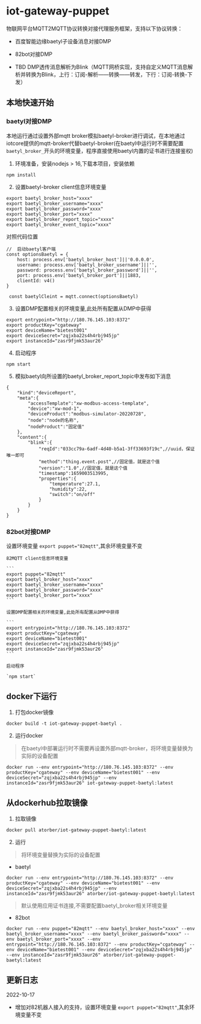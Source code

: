 # iot-gateway-puppet

物联网平台MQTT2MQTT协议转换对接代理服务框架，支持以下协议转换：

- 百度智能边缘baetyl子设备消息对接DMP

- 82bot对接DMP

- TBD DMP透传消息解析为Blink（MQTT网桥实现，支持自定义MQTT消息解析并转换为Blink，上行：订阅-解析——转换——转发，下行：订阅-转换-下发）

## 本地快速开始

### baetyl对接DMP

本地运行通过设置外部mqtt broker模拟baetyl-broker进行调试，在本地通过iotcore提供的mqtt-broker代替baetyl-broker(在baetyl中运行时不需要配置`baetyl_broker_`开头的环境变量，程序直接使用baetyl内置的证书进行连接鉴权)

1. 环境准备，安装nodejs > 16,下载本项目，安装依赖

```
npm install
```

2. 设置baetyl-broker client信息环境变量

```
export baetyl_broker_host="xxxx"
export baetyl_broker_username="xxxx"
export baetyl_broker_password="xxxx"
export baetyl_broker_port="xxxx"
export baetyl_broker_report_topic="xxxx"
export baetyl_broker_event_topic="xxxx"
```

对照代码位置

```
//  启动baetyl客户端
const optionsBaetyl = {
    host: process.env['baetyl_broker_host']||'0.0.0.0',
    username: process.env['baetyl_broker_username']||'',
    password: process.env['baetyl_broker_password']||'',
    port: process.env['baetyl_broker_port']||1883,
    clientId: v4()
}

 const baetylCleint = mqtt.connect(optionsBaetyl)

```

3. 设置DMP配置相关的环境变量,此处所有配置从DMP中获得

```
export entrypoint="http://180.76.145.103:8372"
export productKey="cgateway"
export deviceName="bietest001"
export deviceSecret="zqjxba22s4h4rbj945jp"
export instanceId="zasr9fjmk53aur26"
```

4. 启动程序

```
npm start
```

5. 模拟baetyl向所设置的baetyl_broker_report_topic中发布如下消息

```
{
    "kind":"deviceReport",
    "meta":{
        "accessTemplate":"xw-modbus-access-template",
        "device":"xw-mod-1",
        "deviceProduct":"modbus-simulator-20220728",
        "node":"node的名称",
        "nodeProduct":"固定值"
    },
    "content":{
        "blink":{
            "reqId":"033cc79a-6adf-4d40-b5a1-3ff33693f19c",//uuid，保证唯一即可
            "method":"thing.event.post",//固定值，就是这个值
            "version":"1.0",//固定值，就是这个值
            "timestamp":1659003513995,
            "properties":{
                "temperature":27.1,
                "humidity":22,
                "switch":"on/off"
            }
        }
    }
}
```
### 82bot对接DMP

设置环境变量 `export puppet="82mqtt"`,其余环境变量不变

    82MQTT client信息环境变量

    ```
    export puppet="82mqtt"
    export baetyl_broker_host="xxxx"
    export baetyl_broker_username="xxxx"
    export baetyl_broker_password="xxxx"
    export baetyl_broker_port="xxxx"
    ```

    设置DMP配置相关的环境变量,此处所有配置从DMP中获得

    ```
    export entrypoint="http://180.76.145.103:8372"
    export productKey="cgateway"
    export deviceName="bietest001"
    export deviceSecret="zqjxba22s4h4rbj945jp"
    export instanceId="zasr9fjmk53aur26"
    ```

    启动程序

    `npm start`

## docker下运行

1. 打包docker镜像

```
docker build -t iot-gateway-puppet-baetyl .
```

2. 运行docker

> 在baetyl中部署运行时不需要再设置外部mqtt-broker，将环境变量替换为实际的设备配置

```
docker run --env entrypoint="http://180.76.145.103:8372" --env productKey="cgateway" --env deviceName="bietest001" --env deviceSecret="zqjxba22s4h4rbj945jp" --env instanceId="zasr9fjmk53aur26" iot-gateway-puppet-baetyl:latest
```

## 从dockerhub拉取镜像

1. 拉取镜像

```
docker pull atorber/iot-gateway-puppet-baetyl:latest
```

2. 运行

> 将环境变量替换为实际的设备配置

- baetyl

```
docker run --env entrypoint="http://180.76.145.103:8372" --env productKey="cgateway" --env deviceName="bietest001" --env deviceSecret="zqjxba22s4h4rbj945jp" --env instanceId="zasr9fjmk53aur26" atorber/iot-gateway-puppet-baetyl:latest
```

> 默认使用应用证书连接,不需要配置baetyl_broker相关环境变量

- 82bot

```
docker run --env puppet="82mqtt" --env baetyl_broker_host="xxxx" --env baetyl_broker_username="xxxx" --env baetyl_broker_password="xxxx" --env baetyl_broker_port="xxxx" --env entrypoint="http://180.76.145.103:8372" --env productKey="cgateway" --env deviceName="bietest001" --env deviceSecret="zqjxba22s4h4rbj945jp" --env instanceId="zasr9fjmk53aur26" atorber/iot-gateway-puppet-baetyl:latest
```

## 更新日志

2022-10-17

- 增加对82机器人接入的支持，设置环境变量 `export puppet="82mqtt"`,其余环境变量不变
